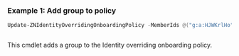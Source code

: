 ### Example 1: Add group to policy
```powershell
Update-ZNIdentityOverridingOnboardingPolicy -MemberIds @("g:a:HJWKrlHo")
```

```output

```

This cmdlet adds a group to the Identity overriding onboarding policy.

